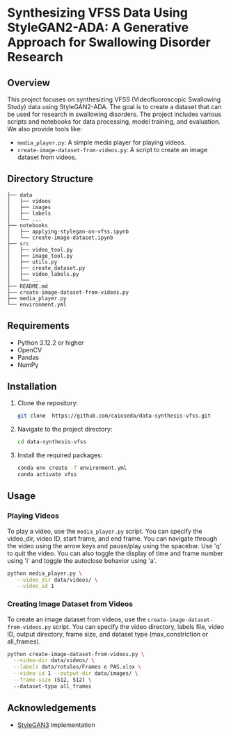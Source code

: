 # Synthesizing VFSS Data Using StyleGAN2-ADA: A Generative Approach for Swallowing Disorder Research

## Overview
This project focuses on synthesizing VFSS (Videofluoroscopic Swallowing Study) data using StyleGAN2-ADA. The goal is to create a dataset that can be used for research in swallowing disorders. 
The project includes various scripts and notebooks for data processing, model training, and evaluation.
We also provide tools like: 
- `media_player.py`: A simple media player for playing videos.
- `create-image-dataset-from-videos.py`: A script to create an image dataset from videos.

## Directory Structure
```
├── data
│   ├── videos
│   ├── images
│   ├── labels
│   └── ...
├── notebooks
│   ├── applying-stylegan-on-vfss.ipynb
│   └── create-image-dataset.ipynb
├── src
│   ├── video_tool.py
│   ├── image_tool.py
│   ├── utils.py
│   ├── create_dataset.py
│   ├── video_labels.py
│   └── ...
├── README.md
├── create-image-dataset-from-videos.py
├── media_player.py
└── environment.yml
```

## Requirements
- Python 3.12.2 or higher
- OpenCV
- Pandas
- NumPy
  
## Installation
1. Clone the repository:
   ```bash
   git clone  https://github.com/caioseda/data-synthesis-vfss.git
   ```
2. Navigate to the project directory:
   ```bash
   cd data-synthesis-vfss
   ```
3. Install the required packages:
   ```bash
   conda env create -f environment.yml
   conda activate vfss
   ```

## Usage
### Playing Videos
To play a video, use the `media_player.py` script. You can specify the video_dir, video ID, start frame, and end frame.
You can navigate through the video using the arrow keys and pause/play using the spacebar. Use 'q' to quit the video.
You can also toggle the display of time and frame number using 'i' and toggle the autoclose behavior using 'a'.

```bash
python media_player.py \
   --video_dir data/videos/ \
   --video_id 1 
```

### Creating Image Dataset from Videos
To create an image dataset from videos, use the `create-image-dataset-from-videos.py` script.
You can specify the video directory, labels file, video ID, output directory, frame size, and dataset type (max_constriction or all_frames).

```bash
python create-image-dataset-from-videos.py \
  --video-dir data/videos/ \
  --labels data/rotulos/Frames e PAS.xlsx \
  --video-id 1 --output-dir data/images/ \
  --frame-size (512, 512) \
  --dataset-type all_frames
```

## Acknowledgements
- [StyleGAN3](https://github.com/NVlabs/stylegan3) implementation

